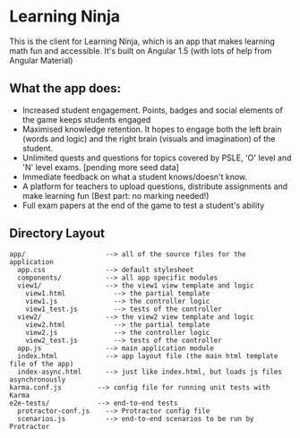 # Learning Ninja

This is the client for Learning Ninja, which is an app that makes learning math fun and accessible. It's built on Angular 1.5 (with lots of help from Angular Material)

## What the app does:

- Increased student engagement. Points, badges and social elements of the game keeps students engaged
- Maximised knowledge retention. It hopes to engage both the left brain (words and logic) and the right brain (visuals and imagination) of the student.
- Unlimited quests and questions for topics covered by PSLE, 'O' level and 'N' level exams. [pending more seed data]
- Immediate feedback on what a student knows/doesn't know.
- A platform for teachers to upload questions, distribute assignments and make learning fun (Best part: no marking needed!)
- Full exam papers at the end of the game to test a student's ability

## Directory Layout

```
app/                    --> all of the source files for the application
  app.css               --> default stylesheet
  components/           --> all app specific modules
  view1/                --> the view1 view template and logic
    view1.html            --> the partial template
    view1.js              --> the controller logic
    view1_test.js         --> tests of the controller
  view2/                --> the view2 view template and logic
    view2.html            --> the partial template
    view2.js              --> the controller logic
    view2_test.js         --> tests of the controller
  app.js                --> main application module
  index.html            --> app layout file (the main html template file of the app)
  index-async.html      --> just like index.html, but loads js files asynchronously
karma.conf.js         --> config file for running unit tests with Karma
e2e-tests/            --> end-to-end tests
  protractor-conf.js    --> Protractor config file
  scenarios.js          --> end-to-end scenarios to be run by Protractor
```
